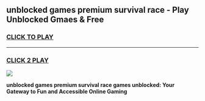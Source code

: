 
## unblocked games premium survival race - Play Unblocked Gmaes & Free
<h3>
<a href="https://news.freeplayer.one?title=unblocked_games_premium_survival_race&ref=23F">CLICK TO PLAY</a></h3>
<hr>

<h3>
<a href="https://news.freeplayer.one?title=unblocked_games_premium_survival_race&ref=23F">CLICK 2 PLAY</a>
  
</h3>

<a href="https://news.freeplayer.one?title=unblocked_games_premium_survival_race&ref=23F/"><img src="https://clearcache.store/games.png"></a>


**unblocked games premium survival race games unblocked: Your Gateway to Fun and Accessible Online Gaming**
